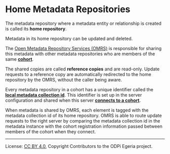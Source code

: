 <!-- SPDX-License-Identifier: CC-BY-4.0 -->
<!-- Copyright Contributors to the ODPi Egeria project. -->

# Home Metadata Repositories

The metadata repository where a metadata entity or relationship is created
is called its **home repository**.

Metadata in its home repository can be updated and deleted.

The [Open Metadata Repository Services (OMRS)](../README.md) is responsible
for sharing this metadata with other metadata repositories who are
members of the same **[cohort](open-metadata-repository-cohort.md)**.

The shared copies are called **reference copies** and are read-only.
Update requests to a reference copy are automatically
redirected to the home repository by the OMRS, without the caller being aware.

Every metadata repository in a cohort has a unique identifier called the
**[local metadata collection id](metadata-collection-id.md)**.
This identifier is set up in the server configuration and shared when this
server **[connects to a cohort](component-descriptions/cohort-registry.md)**.

When metadata is shared by OMRS, each element is tagged with the metadata
collection id of its home repository.
OMRS is able to route update requests to the right server by comparing
the metadata collection
id in the metadata instance with the cohort registration information passed
between members of the cohort when they connect.


----
License: [CC BY 4.0](https://creativecommons.org/licenses/by/4.0/),
Copyright Contributors to the ODPi Egeria project.

